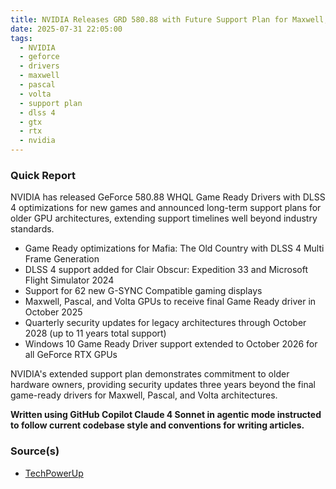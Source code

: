 ```yaml
---
title: NVIDIA Releases GRD 580.88 with Future Support Plan for Maxwell, Pascal and Volta
date: 2025-07-31 22:05:00
tags:
  - NVIDIA
  - geforce
  - drivers
  - maxwell
  - pascal
  - volta
  - support plan
  - dlss 4
  - gtx
  - rtx
  - nvidia
---
```


### Quick Report

NVIDIA has released GeForce 580.88 WHQL Game Ready Drivers with DLSS 4 optimizations for new games and announced long-term support plans for older GPU architectures, extending support timelines well beyond industry standards.

<!-- more -->

- Game Ready optimizations for Mafia: The Old Country with DLSS 4 Multi Frame Generation
- DLSS 4 support added for Clair Obscur: Expedition 33 and Microsoft Flight Simulator 2024
- Support for 62 new G-SYNC Compatible gaming displays
- Maxwell, Pascal, and Volta GPUs to receive final Game Ready driver in October 2025
- Quarterly security updates for legacy architectures through October 2028 (up to 11 years total support)
- Windows 10 Game Ready Driver support extended to October 2026 for all GeForce RTX GPUs

NVIDIA\'s extended support plan demonstrates commitment to older hardware owners, providing security updates three years beyond the final game-ready drivers for Maxwell, Pascal, and Volta architectures.

**Written using GitHub Copilot Claude 4 Sonnet in agentic mode instructed to follow current codebase style and conventions for writing articles.**

### Source(s)

- [TechPowerUp][def]

[def]: https://www.techpowerup.com/339459/nvidia-releases-geforce-580-88-whql-game-ready-drivers
